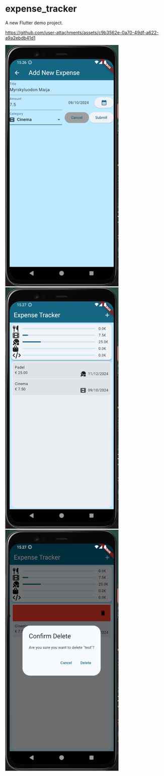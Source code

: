 # expense_tracker

A new Flutter demo project.


https://github.com/user-attachments/assets/c9b3562e-0a70-49df-a622-a9a2ebdb41d1


<img src="Screenshot1.png" width="360"/>
<img src="Screenshot2.png" width="360"/>
<img src="Screenshot3.png" width="360"/>
